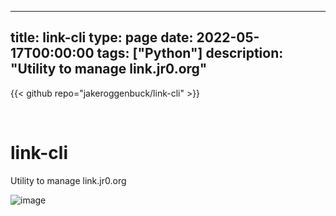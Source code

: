 
---
title: link-cli
type: page
date: 2022-05-17T00:00:00
tags: ["Python"]
description: "Utility to manage link.jr0.org"
---

{{< github repo="jakeroggenbuck/link-cli" >}}

<br>

# link-cli
Utility to manage link.jr0.org

![image](https://user-images.githubusercontent.com/35516367/168952558-2029ae9c-d36e-49ba-9ef7-f8357804ff28.png)
